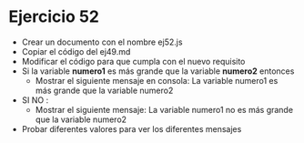 # Ejercicio 52

- Crear un documento con el nombre ej52.js
- Copiar el código del ej49.md
- Modificar el código para que cumpla con el nuevo requisito
- Si la variable **numero1** es más grande que la variable **numero2** entonces
  - Mostrar el siguiente mensaje en consola: La variable numero1 es más grande que la variable numero2
- SI NO :
  - Mostrar el siguiente mensaje: La variable numero1 no es más grande que la variable numero2
- Probar diferentes valores para ver los diferentes mensajes
